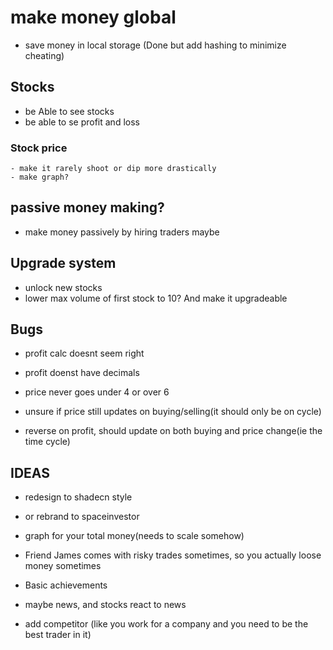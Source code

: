 # make money global

- save money in local storage (Done but add hashing to minimize cheating)

## Stocks
- be Able to see stocks
- be able to se profit and loss

### Stock price
    - make it rarely shoot or dip more drastically
    - make graph?

## passive money making?

- make money passively by hiring traders maybe

## Upgrade system
- unlock new stocks
- lower max volume of first stock to 10? And make it upgradeable

## Bugs
- profit calc doesnt seem right
- profit doenst have decimals
- price never goes under 4 or over 6

- unsure if price still updates on buying/selling(it should only be on cycle)
- reverse on profit, should update on both buying and price change(ie the time cycle)


## IDEAS
- redesign to shadecn style
- or rebrand to spaceinvestor
- graph for your total money(needs to scale somehow)
- Friend James comes with risky trades sometimes, so you actually loose money sometimes
- Basic achievements

- maybe news, and stocks react to news
- add competitor (like you work  for a company and you need to be the best trader in it)